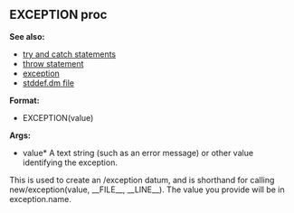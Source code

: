 ## EXCEPTION proc
**See also:**
*   [try and catch statements](/proc/try)
*   [throw statement](/proc/throw)
*   [exception](/exception)
*   [stddef.dm file](/%7B%7Bappendix%7D%7D/stddef%2edm)
<!-- -->
**Format:**
*   EXCEPTION(value)
<!-- -->
**Args:**
*   value* A text string (such as an error message) or other value
    identifying the exception.


This is used to create an /exception datum, and is shorthand
for calling new/exception(value, \_\_FILE\_\_, \_\_LINE\_\_). The value
you provide will be in exception.name.